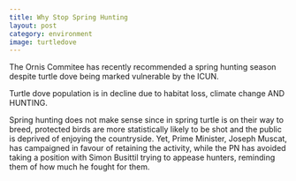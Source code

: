 ```yaml
---
title: Why Stop Spring Hunting
layout: post
category: environment
image: turtledove
---
```


The Ornis Commitee has recently recommended a spring hunting season despite turtle dove being marked
vulnerable by the ICUN.

Turtle dove population is in decline due to habitat loss, climate change AND HUNTING.

Spring hunting does not make sense since in spring turtle is on their way to breed, protected birds
are more statistically likely to be shot and the public is deprived of enjoying the countryside. Yet,
Prime Minister, Joseph Muscat, has campaigned in favour of retaining the activity, while the PN has
avoided taking a position with Simon Busittil trying to appease hunters, reminding them of how much
he fought for them.
